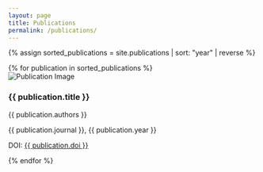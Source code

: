 ```yaml
---
layout: page
title: Publications
permalink: /publications/
---
```


{% assign sorted_publications = site.publications | sort: "year" | reverse %}
<div class="publications-list">
  {% for publication in sorted_publications %}
    <div class="publication">
        <img class="publication-image" src="{{ publication.image }}" alt="Publication Image">
        <div class="publication-details">
            <h3 class="publication-title">{{ publication.title }}</h3>
            <p class="publication-authors">{{ publication.authors }}</p>
            <p class="publication-journal">{{ publication.journal }}, {{ publication.year }}</p>
            <p class="publication-doi">
                DOI: <a href="{{ publication.doi }}" target="_blank">{{ publication.doi }}</a>
            </p>
        </div>
    </div>
  {% endfor %}
</div>
